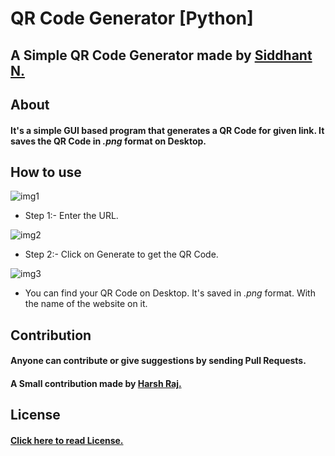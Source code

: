 # QR Code Generator [Python]

## A Simple QR Code Generator made by [Siddhant N.](https://github.com/yatocodes)

## About 
#### It's a simple GUI based program that generates a QR Code for given link. It saves the QR Code in <i>.png</i> format on Desktop.


## How to use

![img1](https://imgur.com/octUiZk.png)

- Step 1:- Enter the URL.

![img2](https://imgur.com/wbBA7Wc.png)

- Step 2:- Click on Generate to get the QR Code.

![img3](https://imgur.com/LdzqIXU.png)

- You can find your QR Code on Desktop. It's saved in <i>.png</i> format. With the name of the website on it.

## Contribution

#### Anyone can contribute or give suggestions by sending Pull Requests.

#### A Small contribution made by [Harsh Raj.](https://github.com/DeadProgrammer0)

## License

#### [Click here to read License.](https://github.com/yatocodes/python-qr-code/blob/master/LICENSE)

